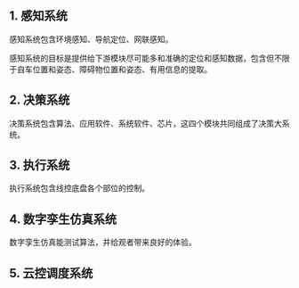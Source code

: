 ## 1. 感知系统
感知系统包含环境感知、导航定位、网联感知。

感知系统的目标是提供给下游模块尽可能多和准确的定位和感知数据，包含但不限于自车位置和姿态、障碍物位置和姿态、有用信息的提取。

## 2. 决策系统
决策系统包含算法、应用软件、系统软件、芯片，这四个模块共同组成了决策大系统。

## 3. 执行系统
执行系统包含线控底盘各个部位的控制。

## 4. 数字孪生仿真系统
数字孪生仿真能测试算法，并给观者带来良好的体验。

## 5. 云控调度系统
